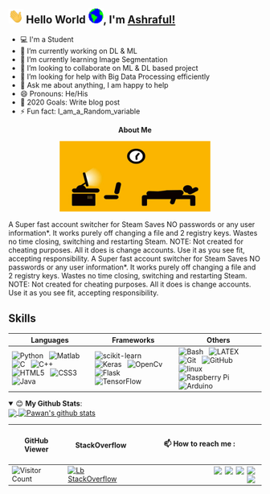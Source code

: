 ## <img src="https://github.com/asd1876/asd1876/blob/main/images/wave.gif" width="30px"> Hello World <img src="https://github.com/asd1876/asd1876/blob/main/images/Earth.gif" width="30px">, I'm [Ashraful!](https://github.io) 
- 💻 I'm a Student
- 🔭 I’m currently working on DL & ML
- 🌱 I’m currently learning Image Segmentation 
- 👯 I’m looking to collaborate on ML & DL based project
- 🤔 I’m looking for help with Big Data Processing efficiently
- 💬 Ask me about anything, I am happy to help
- 😄 Pronouns: He/His
- 🥅 2020 Goals: Write blog post
- ⚡ Fun fact: I_am_a_Random_variable
<!-- - 📫 How to reach me: Fb    -->

<p align='center'>
<strong> About Me </strong>
</p>

<p align='center'>  
<img width="300px" height="140" src="https://github.com/asd1876/asd1876/blob/main/images/87ZWw9F.gif"><br> 
</p>

A Super fast account switcher for Steam Saves NO passwords or any user information*. It works purely off changing a file and 2 registry keys. Wastes no time closing, switching and restarting Steam. NOTE: Not created for cheating purposes. All it does is change accounts. Use it as you see fit, accepting responsibility. A Super fast account switcher for Steam Saves NO passwords or any user information*. It works purely off changing a file and 2 registry keys. Wastes no time closing, switching and restarting Steam. NOTE: Not created for cheating purposes. All it does is change accounts. Use it as you see fit, accepting responsibility.




 ## Skills
| Languages  | Frameworks | Others |
| ---------- | ---------- | ---------- |
| ![Python](https://img.shields.io/badge/-Python-black?logo=Python&style=social)&nbsp;&nbsp; ![Matlab](https://img.shields.io/badge/-Matlab-black?logo=Mathworks&style=social)&nbsp;&nbsp; ![C](https://img.shields.io/badge/-C-black?logo=c&style=social)&nbsp;&nbsp; ![C++](https://img.shields.io/badge/-c++-black?logo=c%2B%2B&style=social)&nbsp;&nbsp; ![HTML5](https://img.shields.io/badge/-HTML5-black?logo=html5&style=social)&nbsp;&nbsp; ![CSS3](https://img.shields.io/badge/-CSS3-black?logo=css3&style=social)&nbsp;&nbsp; ![Java](https://img.shields.io/badge/-Java-black?logo=java&style=social)&nbsp;&nbsp; | ![scikit-learn](https://img.shields.io/badge/-scikit%20learn-black?logo=scikit-learn&style=social)&nbsp;&nbsp; ![Keras](https://img.shields.io/badge/-Keras-black?logo=Keras&style=social)&nbsp;&nbsp;  ![OpenCv](https://img.shields.io/badge/OpenCv-black?logo=Open%20Source%20initiative&style=social)&nbsp;&nbsp; ![Flask](https://img.shields.io/badge/Flask-black?logo=Flask&style=social)&nbsp;&nbsp; ![TensorFlow](https://img.shields.io/badge/TensorFlow-black?logo=TensorFlow&style=social)&nbsp;&nbsp; |![Bash](https://img.shields.io/badge/-Bash-black?logo=GNU%20Bash&style=social)&nbsp;&nbsp; ![LATEX](https://img.shields.io/badge/-LATEX-black?logo=latex&style=social)&nbsp;&nbsp; ![Git](https://img.shields.io/badge/-Git-black?logo=git&style=social)&nbsp;&nbsp; ![GitHub](https://img.shields.io/badge/-GitHub-black?logo=github&style=social)&nbsp;&nbsp; ![linux](https://img.shields.io/badge/-linux-black?logo=linux&style=social)&nbsp;&nbsp; ![Raspberry Pi](https://img.shields.io/badge/Raspberry%20Pi-black?logo=Raspberry%20Pi&style=social)&nbsp;&nbsp; ![Arduino](https://img.shields.io/badge/Arduino-black?logo=Arduino&style=social)&nbsp;&nbsp; | 



<details open>
 <summary> 😊 <b>My Github Stats</b>: </summary>
<a href="https://github.com/">
  <img align="center" src="https://github-readme-stats.vercel.app/api?username=ashraful16&show_icons=true&theme=tokyonight&line_height=27" />
</a>
<a href="https://github.com/">
 <img align="center" src="https://github-readme-stats.vercel.app/api/top-langs/?username=ashraful16&hide=css,java,html&theme=tokyonight" alt="Pawan's github stats"/>
</a>
</details>



<!-- (compact or default) -->

<center>
  
| <h4> GitHub Viewer </h4> |  <h4> StackOverflow </h4>  | :mailbox: How to reach me : |
| ---------- | ----------   | ----------   |
| ![Visitor Count](https://profile-counter.glitch.me/{asd1876}/count.svg)  | [![Lb StackOverflow](https://github-readme-stackoverflow.vercel.app/?userID=13621630&layout=compact&theme=dark)](https://stackoverflow.com/users/13621630/ashraful?tab=profile) | &nbsp; &nbsp; &nbsp; &nbsp; &nbsp; &nbsp; &nbsp; &nbsp; &nbsp; &nbsp; &nbsp; &nbsp; &nbsp; &nbsp; &nbsp; &nbsp; &nbsp; &nbsp; &nbsp;  [<img align="right" width="22px" target="_blank" src="https://cdn.jsdelivr.net/npm/simple-icons@v3/icons/linkedin.svg"/>](https://www.linkedin.com/in/md-ashraful-alam-a9a2a516b/) [<img align="right" width="22px" target="_blank" src="https://cdn.jsdelivr.net/npm/simple-icons@v3/icons/github.svg"/>](https://github.com/ashraful16) [<img align="right" width="22px" target="_blank" src="https://cdn.jsdelivr.net/npm/simple-icons@v3/icons/stackoverflow.svg"/>](https://stackoverflow.com/users/13621630/ashraful?tab=profile) [<img align="right" width="22px" target="_blank" src="https://cdn.jsdelivr.net/npm/simple-icons@v3/icons/researchgate.svg"/>](https://www.researchgate.net/profile/Md_Ashraful_Alam24?ev=hdr_xprf) [<img align="right" width="22px" src="https://cdn.jsdelivr.net/npm/simple-icons@v3/icons/googlescholar.svg"/>](https://scholar.google.com/citations?user=apMqdu4AAAAJ&hl=en) |

</center>

<!--(mailto:bac@gmail.com) -->
